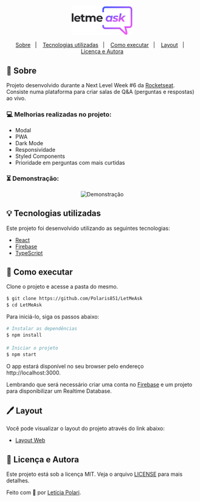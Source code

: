 <p align="center">
  <img 
       src="https://raw.githubusercontent.com/Polaris851/LetMeAsk/327d2605afc1b248cf15f69a1296909fba79a06a/src/assets/images/logo.svg" 
       alt="Let Me Ask" width="160px"/>
</p>

<p align="center">
  <a href="#sobre">Sobre</a>&nbsp;&nbsp;&nbsp;|&nbsp;&nbsp;&nbsp;
  <a href="#tecnologias-utilizadas">Tecnologias utilizadas</a>&nbsp;&nbsp;&nbsp;|&nbsp;&nbsp;&nbsp;
  <a href="#como-executar">Como executar</a>&nbsp;&nbsp;&nbsp;|&nbsp;&nbsp;&nbsp;
  <a href="#layoutr">Layout</a>&nbsp;&nbsp;&nbsp;|&nbsp;&nbsp;&nbsp;
  <a href="#licença-e-autora">Licença e Autora</a>
</p>

## 🦥 Sobre

Projeto desenvolvido durante a Next Level Week #6 da [Rocketseat](https://rocketseat.com.br/). Consiste numa plataforma para criar salas de Q&A (perguntas e respostas) ao vivo.

### 💻 Melhorias realizadas no projeto:

- Modal
- PWA
- Dark Mode
- Responsividade
- Styled Components
- Prioridade em perguntas com mais curtidas

### ⏳ Demonstração:

<p align="center">
  <img 
       src="" 
       alt="Demonstração">
</p>

## 💡 Tecnologias utilizadas

Este projeto foi desenvolvido utilizando as seguintes tecnologias:

- [React](https://reactjs.org)
- [Firebase](https://firebase.google.com/)
- [TypeScript](https://www.typescriptlang.org/)

## 🚀 Como executar

Clone o projeto e acesse a pasta do mesmo.

```bash
$ git clone https://github.com/Polaris851/LetMeAsk
$ cd LetMeAsk
```

Para iniciá-lo, siga os passos abaixo:
```bash
# Instalar as dependências
$ npm install

# Iniciar o projeto
$ npm start
```
O app estará disponível no seu browser pelo endereço http://localhost:3000.

Lembrando que será necessário criar uma conta no [Firebase](https://firebase.google.com/) e um projeto para disponibilizar um Realtime Database.


## 🖊️ Layout

Você pode visualizar o layout do projeto através do link abaixo:

- [Layout Web](https://www.figma.com/community/file/1009824839797878169/Letmeask) 

## 📝 Licença e Autora

Este projeto está sob a licença MIT. Veja o arquivo [LICENSE](https://github.com/Polaris851/LetMeAsk/blob/main/LICENSE) para mais detalhes.

Feito com :purple_heart: por [Letícia Polari](https://github.com/Polaris851).

